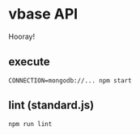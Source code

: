 # vbase API

Hooray!

## execute

`CONNECTION=mongodb://... npm start`

## lint (standard.js)

`npm run lint`